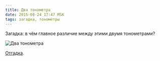 ```yaml
---
title: Два тонометра
date: 2015-08-24 17:47 MSK
tags: загадка, тонометры
---
```


Загадка: в чём главное различие между этими двумя тонометрами?

![Два тонометра](2tonometers.jpg)

[Отгадка](/2015-08-25-saas-otgadka-pro-tonometry/).